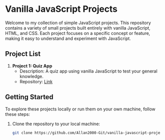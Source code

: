 # Vanilla JavaScript Projects

Welcome to my collection of simple JavaScript projects. This repository contains a variety of small projects built entirely with vanilla JavaScript, HTML, and CSS. Each project focuses on a specific concept or feature, making it easy to understand and experiment with JavaScript.

## Project List

1. **Project 1: Quiz App**
   - Description: A quiz app using vanilla JavaScript to test your general knowledge.
   - Repository: [Link](https://github.com/Allan2000-Git/vanilla-javascript-projects/tree/main/quizz-app)

## Getting Started

To explore these projects locally or run them on your own machine, follow these steps:

1. Clone the repository to your local machine:

   ```bash
   git clone https://github.com/Allan2000-Git/vanilla-javascript-projects
